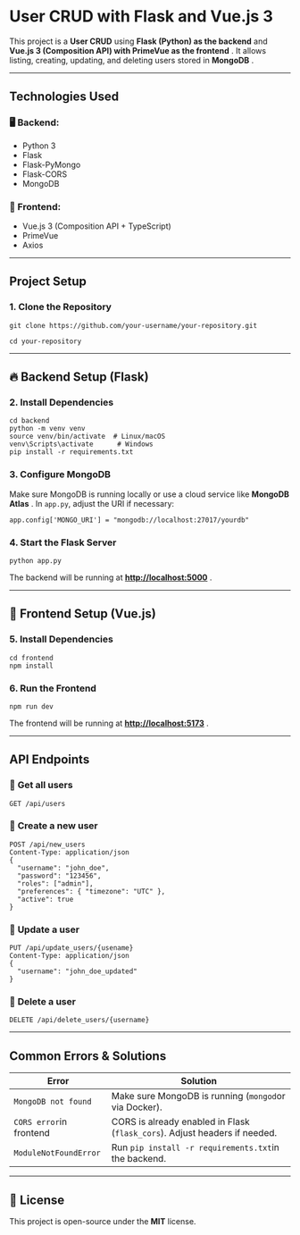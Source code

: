 # User CRUD with Flask and Vue.js 3

This project is a **User CRUD** using **Flask (Python) as the backend** and  **Vue.js 3 (Composition API) with PrimeVue as the frontend** . It allows listing, creating, updating, and deleting users stored in  **MongoDB** .

---

## Technologies Used

### 🖥️ Backend:

* Python 3
* Flask
* Flask-PyMongo
* Flask-CORS
* MongoDB

### 🎨 Frontend:

* Vue.js 3 (Composition API + TypeScript)
* PrimeVue
* Axios

---

## Project Setup

### **1. Clone the Repository**

`git clone https://github.com/your-username/your-repository.git `

`cd your-repository `

---

## 🔥 Backend Setup (Flask)

### **2. Install Dependencies**

```
cd backend
python -m venv venv
source venv/bin/activate  # Linux/macOS
venv\Scripts\activate      # Windows
pip install -r requirements.txt

```

### **3. Configure MongoDB**

Make sure MongoDB is running locally or use a cloud service like  **MongoDB Atlas** . In `app.py`, adjust the URI if necessary:

`app.config['MONGO_URI'] = "mongodb://localhost:27017/yourdb" `

### **4. Start the Flask Server**

`python app.py `

The backend will be running at  **[http://localhost:5000](http://localhost:5000)** .

---

## 🎨 Frontend Setup (Vue.js)

### **5. Install Dependencies**

```
cd frontend
npm install

```

### **6. Run the Frontend**

`npm run dev `

The frontend will be running at  **[http://localhost:5173]()** .

---

## API Endpoints

### 🔹 **Get all users**

`GET /api/users `

### 🔹 **Create a new user**

```
POST /api/new_users
Content-Type: application/json
{
  "username": "john_doe",
  "password": "123456",
  "roles": ["admin"],
  "preferences": { "timezone": "UTC" },
  "active": true
}

```

### 🔹 **Update a user**

```
PUT /api/update_users/{usename}
Content-Type: application/json
{
  "username": "john_doe_updated"
}

```

### 🔹 **Delete a user**

`DELETE /api/delete_users/{username} `

---

## Common Errors & Solutions

| Error                     | Solution                                                                     |
| ------------------------- | ---------------------------------------------------------------------------- |
| `MongoDB not found`     | Make sure MongoDB is running (`mongod`or via Docker).                      |
| `CORS error`in frontend | CORS is already enabled in Flask (`flask_cors`). Adjust headers if needed. |
| `ModuleNotFoundError`   | Run `pip install -r requirements.txt`in the backend.                       |

---

## 📜 License

This project is open-source under the **MIT** license.
